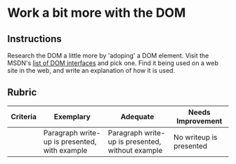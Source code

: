 # Work a bit more with the DOM

## Instructions

Research the DOM a little more by 'adoping' a DOM element. Visit the MSDN's [list of DOM interfaces](https://developer.mozilla.org/en-US/docs/Web/API/Document_Object_Model) and pick one. Find it being used on a web site in the web, and write an explanation of how it is used.

## Rubric

| Criteria | Exemplary                                     | Adequate                                         | Needs Improvement       |
| -------- | --------------------------------------------- | ------------------------------------------------ | ----------------------- |
|          | Paragraph write-up is presented, with example | Paragraph write-up is presented, without example | No writeup is presented |
